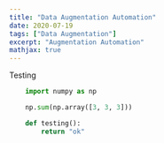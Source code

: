 ```yaml
---
title: "Data Augmentation Automation"
date: 2020-07-19
tags: ["Data Augmentation"]
excerpt: "Augmentation Automation"
mathjax: true
---
```


Testing 

```python
    import numpy as np

    np.sum(np.array([3, 3, 3]))

    def testing():
        return "ok"
```
